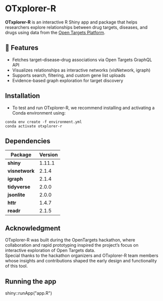 # OTxplorer-R

**OTxplorer-R** is an interactive R Shiny app and package that helps researchers explore relationships between drug targets, diseases, and drugs using data from the [Open Targets Platform](https://platform.opentargets.org/).

## 🚀 Features
- Fetches target–disease–drug associations via Open Targets GraphQL API  
- Visualizes relationships as interactive networks (visNetwork, igraph)  
- Supports search, filtering, and custom gene list uploads  
- Evidence-based graph exploration for target discovery  

## Installation
- To test and run OTxplorer-R, we recommend installing and activating a Conda environment using:

```
conda env create -f environment.yml
conda activate otxplorer-r
```

## Dependencies
| Package        | Version                                   |
|----------------|-------------------------------------------|
| **shiny**      | 1.11.1                                    |
| **visnetwork** | 2.1.4                                     |
| **igraph**     | 2.1.4                                     |
| **tidyverse**  | 2.0.0                                     |
| **jsonlite**   | 2.0.0                                     |
| **httr**       | 1.4.7                                     |
| **readr**      | 2.1.5                                     |

## Acknowledgment
OTxplorer-R was built during the OpenTargets hackathon, where collaboration and rapid prototyping inspired the project’s focus on interactive exploration of Open Targets data.  
Special thanks to the hackathon organizers and OTxplorer-R team members whose insights and contributions shaped the early design and functionality of this tool.

## Running the app
shiny::runApp("app.R")
